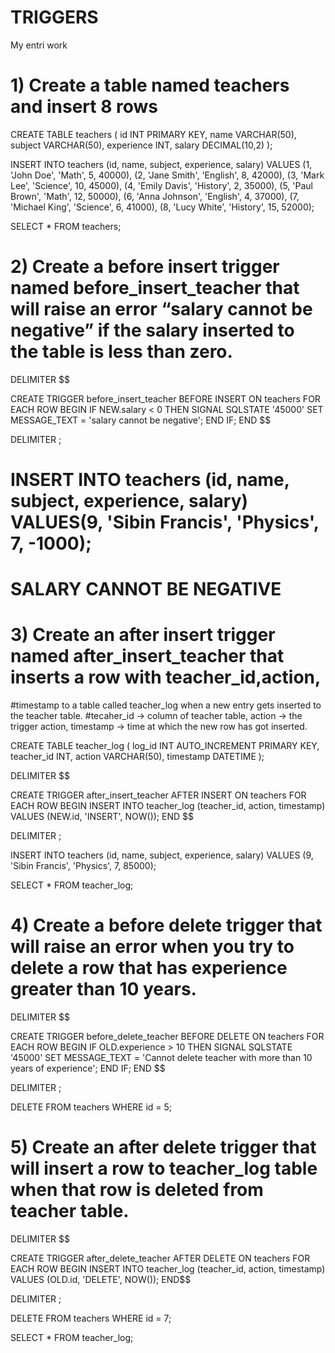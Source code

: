# TRIGGERS
My entri work

# 1) Create a table named teachers and insert 8 rows

CREATE TABLE teachers (
    id INT PRIMARY KEY,
    name VARCHAR(50),
    subject VARCHAR(50),
    experience INT,
    salary DECIMAL(10,2)
);

INSERT INTO teachers (id, name, subject, experience, salary) VALUES
(1, 'John Doe', 'Math', 5, 40000),
(2, 'Jane Smith', 'English', 8, 42000),
(3, 'Mark Lee', 'Science', 10, 45000),
(4, 'Emily Davis', 'History', 2, 35000),
(5, 'Paul Brown', 'Math', 12, 50000),
(6, 'Anna Johnson', 'English', 4, 37000),
(7, 'Michael King', 'Science', 6, 41000),
(8, 'Lucy White', 'History', 15, 52000);

SELECT * FROM teachers;

# 2) Create a before insert trigger named before_insert_teacher that will raise an error “salary cannot be negative” if the salary inserted to the table is less than zero. 

DELIMITER $$

CREATE TRIGGER before_insert_teacher
BEFORE INSERT ON teachers
FOR EACH ROW
BEGIN
 IF NEW.salary < 0 THEN
  SIGNAL SQLSTATE '45000' 
        SET MESSAGE_TEXT = 'salary cannot be negative';
 END IF;
END $$

DELIMITER ;


# INSERT INTO teachers (id, name, subject, experience, salary) VALUES(9, 'Sibin Francis', 'Physics', 7, -1000);  
# SALARY CANNOT BE NEGATIVE

# 3) Create an after insert trigger named after_insert_teacher that inserts a row with teacher_id,action, 
 #timestamp to a table called teacher_log when a new entry gets inserted to the teacher table. 
 #tecaher_id -> column of teacher table, action -> the trigger action, timestamp -> time at which the new row has got inserted. 

CREATE TABLE teacher_log (
log_id INT AUTO_INCREMENT PRIMARY KEY,
teacher_id INT,
action VARCHAR(50),
timestamp DATETIME
);

DELIMITER $$

CREATE TRIGGER after_insert_teacher
AFTER INSERT ON teachers
FOR EACH ROW
BEGIN
 INSERT INTO teacher_log (teacher_id, action, timestamp)
    VALUES (NEW.id, 'INSERT', NOW());
END $$

DELIMITER ;


INSERT INTO teachers (id, name, subject, experience, salary) VALUES (9, 'Sibin Francis', 'Physics', 7, 85000);

SELECT * FROM teacher_log;

# 4) Create a before delete trigger that will raise an error when you try to delete a row that has experience greater than 10 years. 

DELIMITER $$

CREATE TRIGGER before_delete_teacher
BEFORE DELETE ON teachers
FOR EACH ROW
BEGIN
    IF OLD.experience > 10 THEN
        SIGNAL SQLSTATE '45000' 
        SET MESSAGE_TEXT = 'Cannot delete teacher with more than 10 years of experience';
    END IF;
END $$

DELIMITER ;


DELETE FROM teachers WHERE id = 5;

# 5) Create an after delete trigger that will insert a row to teacher_log table when that row is deleted from teacher table.

DELIMITER $$

CREATE TRIGGER after_delete_teacher
AFTER DELETE ON teachers
FOR EACH ROW
BEGIN
    INSERT INTO teacher_log (teacher_id, action, timestamp)
    VALUES (OLD.id, 'DELETE', NOW());
END$$

DELIMITER ;


DELETE FROM teachers WHERE id = 7;

SELECT * FROM teacher_log;
